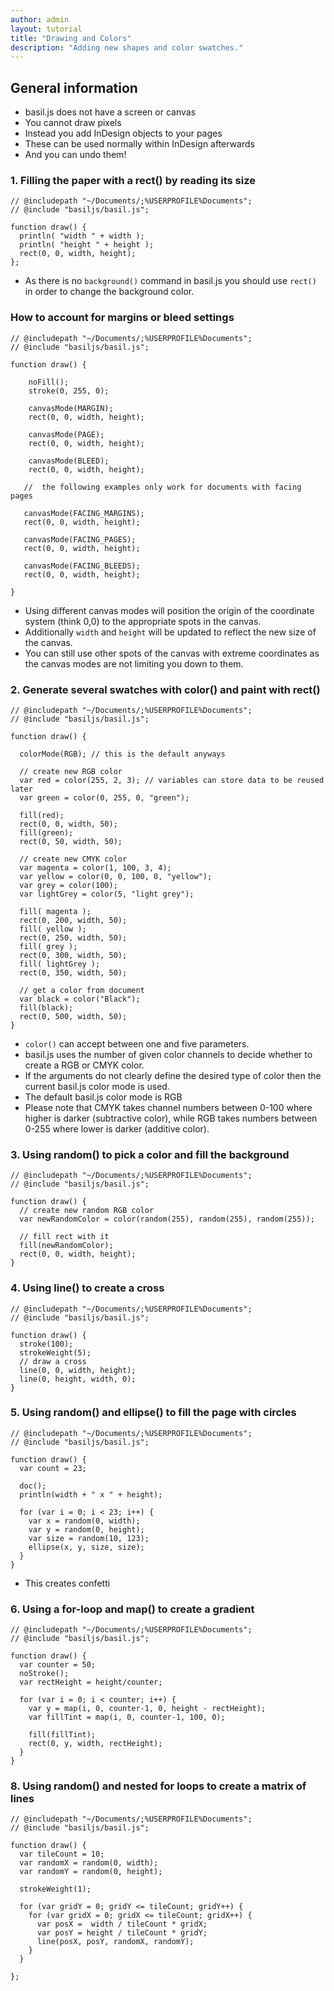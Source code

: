 ```yaml
---
author: admin
layout: tutorial
title: "Drawing and Colors"
description: "Adding new shapes and color swatches."
---
```


## General information

- basil.js does not have a screen or canvas
- You cannot draw pixels
- Instead you add InDesign objects to your pages
- These can be used normally within InDesign afterwards
- And you can undo them!


### 1. Filling the paper with a rect() by reading its size
```
// @includepath "~/Documents/;%USERPROFILE%Documents";
// @include "basiljs/basil.js";

function draw() {
  println( "width " + width );
  println( "height " + height );
  rect(0, 0, width, height);
};
```

- As there is no `background()` command in basil.js you should use `rect()` in order to change the background color.

### How to account for margins or bleed settings

```
// @includepath "~/Documents/;%USERPROFILE%Documents";
// @include "basiljs/basil.js";

function draw() {

    noFill();
    stroke(0, 255, 0);

    canvasMode(MARGIN);
    rect(0, 0, width, height);

    canvasMode(PAGE);
    rect(0, 0, width, height);
    
    canvasMode(BLEED);
    rect(0, 0, width, height);    

   //  the following examples only work for documents with facing pages

   canvasMode(FACING_MARGINS); 
   rect(0, 0, width, height);

   canvasMode(FACING_PAGES);
   rect(0, 0, width, height);

   canvasMode(FACING_BLEEDS); 
   rect(0, 0, width, height);

}
```

- Using different canvas modes will position the origin of the coordinate system (think 0,0) to the appropriate spots in the canvas. 
- Additionally `width` and `height` will be updated to reflect the new size of the canvas. 
- You can still use other spots of the canvas with extreme coordinates as the canvas modes are not limiting you down to them.

### 2. Generate several swatches with color() and paint with rect()
```
// @includepath "~/Documents/;%USERPROFILE%Documents";
// @include "basiljs/basil.js";

function draw() {

  colorMode(RGB); // this is the default anyways

  // create new RGB color
  var red = color(255, 2, 3); // variables can store data to be reused later
  var green = color(0, 255, 0, "green");

  fill(red);
  rect(0, 0, width, 50);
  fill(green);
  rect(0, 50, width, 50);

  // create new CMYK color
  var magenta = color(1, 100, 3, 4);
  var yellow = color(0, 0, 100, 0, "yellow");
  var grey = color(100);
  var lightGrey = color(5, "light grey");

  fill( magenta );
  rect(0, 200, width, 50);
  fill( yellow );
  rect(0, 250, width, 50);
  fill( grey );
  rect(0, 300, width, 50);
  fill( lightGrey );
  rect(0, 350, width, 50);

  // get a color from document
  var black = color("Black");
  fill(black);
  rect(0, 500, width, 50); 
}
```

- `color()` can accept between one and five parameters.
- basil.js uses the number of given color channels to decide whether to create a RGB or CMYK color.
- If the arguments do not clearly define the desired type of color then the current basil.js color mode is used.
- The default basil.js color mode is RGB
- Please note that CMYK takes channel numbers between 0-100 where higher is darker (subtractive color), while RGB takes numbers between 0-255 where lower is darker (additive color).
<!-- Exercise: Create a horizontal rainbow -->

### 3. Using random() to pick a color and fill the background
```
// @includepath "~/Documents/;%USERPROFILE%Documents";
// @include "basiljs/basil.js";

function draw() {
  // create new random RGB color
  var newRandomColor = color(random(255), random(255), random(255));

  // fill rect with it
  fill(newRandomColor);
  rect(0, 0, width, height);
}
```


### 4. Using line() to create a cross
```
// @includepath "~/Documents/;%USERPROFILE%Documents";
// @include "basiljs/basil.js";

function draw() {
  stroke(100);
  strokeWeight(5);
  // draw a cross 
  line(0, 0, width, height);
  line(0, height, width, 0);
}
```

<!--  Exercise: Create a Haus of Nikolaus -->

### 5. Using random() and ellipse() to fill the page with circles
```
// @includepath "~/Documents/;%USERPROFILE%Documents";
// @include "basiljs/basil.js";

function draw() {
  var count = 23;

  doc();
  println(width + " x " + height);

  for (var i = 0; i < 23; i++) {
    var x = random(0, width);
    var y = random(0, height);
    var size = random(10, 123);
    ellipse(x, y, size, size);
  }
}
```

- This creates confetti


### 6. Using a for-loop and map() to create a gradient
```
// @includepath "~/Documents/;%USERPROFILE%Documents";
// @include "basiljs/basil.js";

function draw() {
  var counter = 50;
  noStroke();
  var rectHeight = height/counter;

  for (var i = 0; i < counter; i++) {
    var y = map(i, 0, counter-1, 0, height - rectHeight);
    var fillTint = map(i, 0, counter-1, 100, 0);

    fill(fillTint);
    rect(0, y, width, rectHeight);
  }
}
```


### 8. Using random() and nested for loops to create a matrix of lines 
```
// @includepath "~/Documents/;%USERPROFILE%Documents";
// @include "basiljs/basil.js";

function draw() {
  var tileCount = 10;
  var randomX = random(0, width);
  var randomY = random(0, height);

  strokeWeight(1);

  for (var gridY = 0; gridY <= tileCount; gridY++) {
    for (var gridX = 0; gridX <= tileCount; gridX++) {
      var posX =  width / tileCount * gridX;
      var posY = height / tileCount * gridY;
      line(posX, posY, randomX, randomY);
    }
  }

};
```